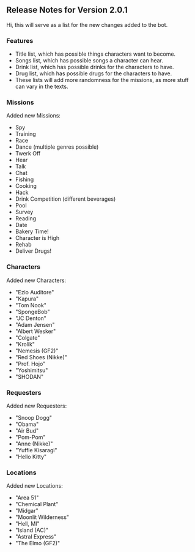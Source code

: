 ## Release Notes for Version 2.0.1

Hi, this will serve as a list for the new changes added to the bot.

### Features

- Title list, which has possible things characters want to become.
- Songs list, which has possible songs a character can hear.
- Drink list, which has possible drinks for the characters to have.
- Drug list, which has possible drugs for the characters to have.
- These lists will add more randomness for the missions, as more stuff can vary in the texts.

### Missions

Added new Missions:

- Spy
- Training
- Race
- Dance (multiple genres possible)
- Twerk Off
- Hear
- Talk
- Chat
- Fishing
- Cooking
- Hack
- Drink Competition (different beverages)
- Pool
- Survey
- Reading
- Date
- Bakery Time!
- Character is High
- Rehab
- Deliver Drugs!

### Characters

Added new Characters:

- "Ezio Auditore"
- "Kapura"
- "Tom Nook" 
- "SpongeBob" 
- "JC Denton"
- "Adam Jensen"
- "Albert Wesker"
- "Colgate" 
- "Krolik"
- "Nemesis (GF2)"
- "Red Shoes (Nikke)"
- "Prof. Hojo" 
- "Yoshimitsu"
- "SHODAN"

### Requesters

Added new Requesters:

- "Snoop Dogg"
- "Obama"
- "Air Bud" 
- "Pom-Pom"
- "Anne (Nikke)"
- "Yuffie Kisaragi"
- "Hello Kitty"

### Locations

Added new Locations:

- "Area 51"
- "Chemical Plant"
- "Midgar"
- "Moonlit Wilderness"
- "Hell, MI"
- "Island (AC)"
- "Astral Express"
- "The Elmo (GF2)"